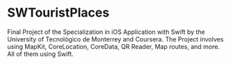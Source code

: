 # SWTouristPlaces
Final Project of the Specialization in iOS Application with Swift by the University of Tecnológico de Monterrey and Coursera. The Project involves using MapKit, CoreLocation, CoreData, QR Reader, Map routes, and more. All of them using Swift.
